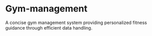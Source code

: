 # Gym-management
A concise gym management system providing personalized fitness guidance through  efficient data handling. 
